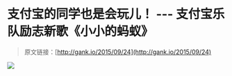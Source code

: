 # 支付宝的同学也是会玩儿！ --- 支付宝乐队励志新歌《小小的蚂蚁》

> 原文链接：[http://gank.io/2015/09/24](http://gank.io/2015/09/24)

![](http://ww4.sinaimg.cn/large/7a8aed7bjw1ewdab2qvtmj20qo0hsdkg.jpg)

